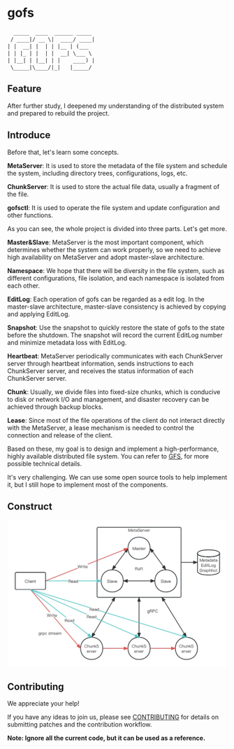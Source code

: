 # gofs
```
  _____  ____  ______ _____    
 / ____|/ __ \|  ____/ ____|   
| |  __| |  | | |__ | (___     
| | |_ | |  | |  __| \___ \    
| |__| | |__| | |    ____) |   
 \_____|\____/|_|   |_____/    
```

## Feature

After further study, I deepened my understanding of the distributed system and prepared to rebuild the project.

## Introduce

Before that, let's learn some concepts.

**MetaServer**: It is used to store the metadata of the file system and schedule the system, including directory trees, configurations, logs, etc.

**ChunkServer**: It is used to store the actual file data, usually a fragment of the file.

**gofsctl**: It is used to operate the file system and update configuration and other functions.

As you can see, the whole project is divided into three parts. Let's get more.

**Master&Slave**: MetaServer is the most important component, which determines whether the system can work properly, so we need to achieve high availability on MetaServer and adopt master-slave architecture.

**Namespace**: We hope that there will be diversity in the file system, such as different configurations, file isolation, and each namespace is isolated from each other.

**EditLog**: Each operation of gofs can be regarded as a edit log. In the master-slave architecture, master-slave consistency is achieved by copying and applying EditLog.

**Snapshot**: Use the snapshot to quickly restore the state of gofs to the state before the shutdown. The snapshot will record the current EditLog number and minimize metadata loss with EditLog.

**Heartbeat**: MetaServer periodically communicates with each ChunkServer server through heartbeat information, sends instructions to each ChunkServer server, and receives the status information of each ChunkServer server.

**Chunk**: Usually, we divide files into fixed-size chunks, which is conducive to disk or network I/O and management, and disaster recovery can be achieved through backup blocks.

**Lease**: Since most of the file operations of the client do not interact directly with the MetaServer, a lease mechanism is needed to control the connection and release of the client.

Based on these, my goal is to design and implement a high-performance, highly available distributed file system. You can refer to [GFS](http://nil.csail.mit.edu/6.824/2022/papers/gfs.pdf), for more possible technical details.

It's very challenging. We can use some open source tools to help implement it, but I still hope to implement most of the components.

## Construct

![Construct](https://github.com/baytan0720/gofs/blob/main/docs/Construct.jpg)

## Contributing

We appreciate your help!

If you have any ideas to join us, please see [CONTRIBUTING](https://github.com/baytan0720/gofs/blob/main/CONTRIBUTING.md) for details on submitting patches and the contribution workflow.

**Note: Ignore all the current code, but it can be used as a reference.**
